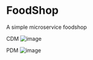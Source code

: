 # FoodShop
A simple microservice foodshop

CDM
![image](https://github.com/Jackson22153/FoodShop/assets/96383013/2af96f4e-2700-4717-ac9d-12efd5041da3)

PDM
![image](https://github.com/Jackson22153/FoodShop/assets/96383013/a5983a20-2793-44fa-9de5-7868cbd6fff2)
